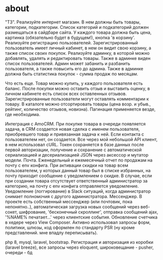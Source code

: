# about
"ТЗ". Реализуйте интернет магазин. В нем должны быть товары, категории, подкатегории. Список категорий и подкатегорий должен размещаться в сайдбаре сайта. У каждого товара должна быть цена, картинка (обязательно будет в будущем!), кнопка 'в корзину'. Реализуйте регистрацию пользователей. Зарегистрированный пользователь имеет личный кабинет, в нем он видит свою корзину, а также список своих покупок. Реализуйте админку, в которой можно добавлять, удалять и редактировать товары. Также в админке виден список пользователей. Админ может забанить и разбанить пользователя, а также повысить его до админа. Также в админке должна быть статистика покупок - сумма продаж по месяцам.

Что есть еще. Товар можно купить, у каждого пользователя есть баланс. После покупки можно оставить отзыв и выставить оценку, в личном кабинете есть список всех оставленных отзывов. Зарегистрированные пользователи могут оставлять комментарии к товару. В каталоге можно отсортировать товары (цена возр. и убыв., рейтинг, количество отзывов, новизна). Пагинация применяется везде, где необходима.

Интеграция с AmoCRM. При покупке товара в очереди появляется задача, в CRM создается новая сделка с именем пользователя, приобревшего товар и привязанная задача к ней. Если контакта с пользователем нет, он создается. Все через мой небольшой API клиент, в нем использовал cURL. Токен сохраняется в базе данных после первой авторизации, получение и сохранение с автоматической сериализацией и десериализацией JSON через аксессор и мутатор модели.
Почта. Еженедельный и ежемесячный отчет по продажам на почту с env конфига. При активации скидки на товар всем пользователем, у которых данный товар был в списке избранных, на почту приходит сообщение с уведомлением о скидке. В случае, если при создании товара отсутствует ответственный администратор за категорию, на почту с env конфига отправляется уведомление. Уведомление (логгирование) в Slack ситуаций, когда администратор снимает полномочия с другого администратора.
Мессенджер. В проекте есть собственный мессенджер (или почтовик, пока непонятно..), автоматическая загрузка новых сообщений через веб-сокет, шифрование, 'бесконечный скроллинг', отправка сообщений ajax, '%NAME% печатает...' через клиентские события. Обновление счетчика в хедере через View Composer.
Активно использовал запросы форм, политики, шлюзы, код оформлен по стандарту PSR (ну кроме представлений. мне впадлу переписывать).

php 8, mysql, laravel, bootstrap. Регистрация и авторизация из коробки (laravel breeze), все запросы через eloquent, широковещание - pusher, очереди - бд